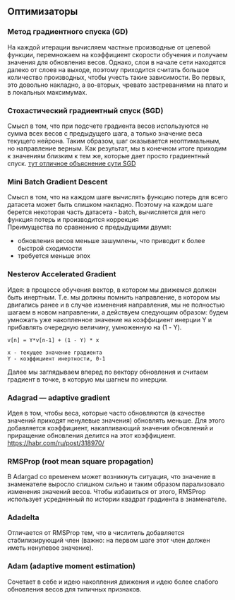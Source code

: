 ## Оптимизаторы

### Метод градиентного спуска (GD)
На каждой итерации вычисляем частные производные от целевой функции,
перемножаем на коэффициент скорости обучения и получаем значения для обновления весов.
Однако, слои в начале сети находятся далеко от слоев на выходе,
поэтому приходится считать большое количество производных,
чтобы учесть такие зависимости. Во первых, это довольно накладно,
а во-вторых, чревато застреваниями на плато и в локальных максимумах.

### Стохастический градиентный спуск (SGD)
Смысл в том, что при подсчете градиента весов используются не сумма всех весов с предыдущего шага, а только значение веса текущего нейрона. Таким образом, шаг оказывается неоптимальным, но направление верным. Как результат, мы в конечном итоге приходим к значениям близким к тем же, которые дает просто градиентный спуск.
[тут отличное объяснение сути SGD](https://habr.com/ru/company/ods/blog/326418/)

### Mini Batch Gradient Descent
Смысл в том, что на каждом шаге вычислять функцию потерь для всего датасета может быть слишком накладно. Поэтому на каждом шаге берется некоторая часть датасета - batch, вычисляется для него функция потерь и производится коррекция  
Преимущества по сравнению с предыдущими двумя:
 - обновления весов меньше зашумлены, что приводит к более быстрой сходимости  
 - требуется меньше эпох  

### Nesterov Accelerated Gradient
Идея: в процессе обучения вектор, в котором мы движемся должен быть инертным.
Т.е. мы должны помнить направление, в котором мы двигались ранее и в случае изменения направления,
мы не полностью шагаем в новом направлении, а действуем следующим образом:
будем умножать уже накопленное значение на коэффициент инерции Y и прибавлять очередную величину, умноженную на (1 - Y).
```
v[n] = Y*v[n-1] + (1 - Y) * x

x - текущее значение градиента
Y - коэффициент инертности, 0-1
```
Далее мы заглядываем вперед по вектору обновления и считаем градиент в точке, в которую мы шагнем по инерции.


### Adagrad — adaptive gradient
Идея в том, чтобы веса, которые часто обновляются (в качестве значений приходят ненулевые значения)
обновлять меньше. Для этого добавляется коэффициент, накапливающий значения обновлений и
приращение обновления делится на этот коэффициент.
https://habr.com/ru/post/318970/


### RMSProp (root mean square propagation)
В Adargad со временем может возникнуть ситуация, что значение в знаменателе выросло слишком сильно и
таким образом парализовало изменения значений весов.
Чтобы избавиться от этого, RMSProp использует усредненный по истории квадрат градиента в знаменателе.


### Adadelta
Отличается от RMSProp тем, что в числитель добавляется стабилизирующий член
(важно: на первом шаге этот член должен иметь ненулевое значение).


### Adam (adaptive moment estimation)
Cочетает в себе и идею накопления движения и идею более слабого обновления весов для типичных признаков.
